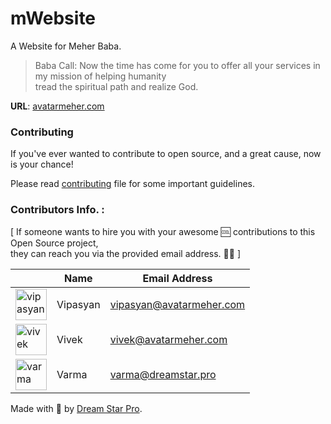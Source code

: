# mWebsite
A Website for Meher Baba.

> Baba Call: Now the time has come for you to offer all your services in my mission of helping humanity </br> tread the spiritual path and realize God.

__URL__: [avatarmeher.com](http://www.avatarmeher.com)


### Contributing

If you've ever wanted to contribute to open source, and a great cause, now is your chance!

Please read [contributing](https://github.com/DreamStarPro/mWebsite/blob/master/CONTRIBUTING.md) file for some important guidelines. 

### Contributors Info. : 

[ If someone wants to hire you with your awesome 🆒 contributions to this Open Source project, </br>
  they can reach you via the provided email address. 👨‍💻 ]
  

|   | Name | Email Address |
| ------------- | ------------- | ------------- |
| <a href="https://github.com/vipasyan"><img src="https://avatars1.githubusercontent.com/u/34027054?s=460&v=4" title="vipasyan" width="50" height="50"></a> | Vipasyan | vipasyan@avatarmeher.com |
| <a href="https://github.com/mvdheram"><img src="https://avatars0.githubusercontent.com/u/33415402?s=460&v=4" title="vivek" width="50" height="50"></a> | Vivek | vivek@avatarmeher.com |
| <a href="https://github.com/gsvarma"><img src="https://avatars2.githubusercontent.com/u/17321286?s=460&v=4" title="varma" width="50" height="50"></a> | Varma | varma@dreamstar.pro |



Made with :blue_heart: by [Dream Star Pro](http://www.dreamstar.pro).

